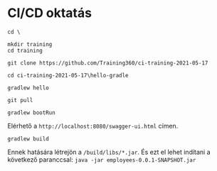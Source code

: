 # CI/CD oktatás

```shell
cd \

mkdir training
cd training

git clone https://github.com/Training360/ci-training-2021-05-17

cd ci-training-2021-05-17\hello-gradle

gradlew hello
```

```shell
git pull

gradlew bootRun
```

Elérhető a `http://localhost:8080/swagger-ui.html` címen.

```shell
gradlew build
```

Ennek hatására létrejön a `/build/libs/*.jar`. És ezt el lehet indítani
a következő paranccsal: `java -jar employees-0.0.1-SNAPSHOT.jar`

